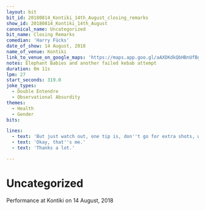 ```yaml
---
layout: bit
bit_id: 20180814_Kontiki_14th_August_closing_remarks
show_id: 20180814_Kontiki_14th_August
canonical_name: Uncategorized
bit_name: Closing Remarks
comedian: 'Harry Fücks'
date_of_show: 14 August, 2018
name_of_venue: Kontiki
link_to_venue_on_google_maps: 'https://maps.app.goo.gl/aAXDKdkQbHBnUfBg7'
notes: Elephant Babies and another failed kebab attempt
duration: 0m 11s
lpm: 27
start_seconds: 319.0
joke_types:
  - Double Entendre
  - Observational Absurdity
themes:
  - Health
  - Gender
bits:

lines:
  - text: 'But just watch out, one tip is, don''t go for extra shots, we don''t want any vaginal injuries.'
  - text: 'Okay, that''s me.'
  - text: 'Thanks a lot.'

---
```


# Uncategorized

Performance at Kontiki on 14 August, 2018

